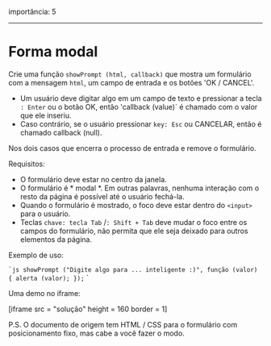 importância: 5

---

# Forma modal

Crie uma função `showPrompt (html, callback)` que mostra um formulário com a mensagem `html`, um campo de entrada e os botões 'OK / CANCEL'.

- Um usuário deve digitar algo em um campo de texto e pressionar a tecla `: Enter` ou o botão OK, então 'callback (value)` é chamado com o valor que ele inseriu.
- Caso contrário, se o usuário pressionar `key: Esc` ou CANCELAR, então é chamado callback (null).

Nos dois casos que encerra o processo de entrada e remove o formulário.

Requisitos:

- O formulário deve estar no centro da janela.
- O formulário é * modal *. Em outras palavras, nenhuma interação com o resto da página é possível até o usuário fechá-la.
- Quando o formulário é mostrado, o foco deve estar dentro do `<input>` para o usuário.
- Teclas `chave: tecla Tab` /`: Shift + Tab` deve mudar o foco entre os campos do formulário, não permita que ele seja deixado para outros elementos da página.

Exemplo de uso:

`` `js
showPrompt ("Digite algo para ... inteligente :)", função (valor) {
alerta (valor);
});
`` `

Uma demo no iframe:

[iframe src = "solução" height = 160 border = 1]

P.S. O documento de origem tem HTML / CSS para o formulário com posicionamento fixo, mas cabe a você fazer o modo.
